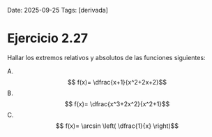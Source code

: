 Date: 2025-09-25
Tags: [derivada]

# Ejercicio 2.27

 
Hallar los extremos relativos y absolutos de las funciones siguientes:

A.   $$ f(x)=  \dfrac{x+1}{x^2+2x+2}$$ 
B.   $$ f(x)=  \dfrac{x^3+2x^2}{x^2+1}$$ 
C.   $$ f(x)= \arcsin  \left( \dfrac{1}{x} \right)$$ 
